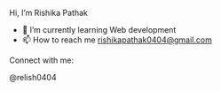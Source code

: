 Hi, I’m Rishika Pathak
- 🌱 I’m currently learning Web development
- 📫 How to reach me rishikapathak0404@gmail.com

Connect with me:
<!https://www.linkedin.com/in/rishika-pathak-20883b234?lipi=urn%3Ali%3Apage%3Ad_flagship3_profile_view_base_contact_details%3BFjZK%2BIv0SgqGFpQbYc6spQ%3D%3D>
@relish0404
<!---
RishikaPathak0404/RishikaPathak0404 is a ✨ special ✨ repository because its `README.md` (this file) appears on your GitHub profile.
You can click the Preview link to take a look at your changes.
--->
